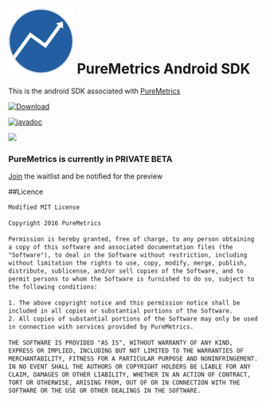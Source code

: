 ![PureMetrics](https://raw.githubusercontent.com/PureMetrics/puremetrics-android-sdk/master/images/pm_logo.png)
PureMetrics Android SDK
========================
This is the android SDK associated with [PureMetrics](http://www.puremetrics.io)

[![Download](https://api.bintray.com/packages/puremetrics/maven/core/images/download.svg) ](https://bintray.com/puremetrics/maven/core/_latestVersion)

[![javadoc](https://img.shields.io/badge/javadoc-1.3.0-blue.svg)](https://puremetrics.github.io/puremetrics-android-sdk/reference/1.3.0/) 

<a href="http://www.methodscount.com/?lib=io.puremetrics%3Acore%3A1.2.1"><img src="https://img.shields.io/badge/Methods and size-core: 343 | deps: 47 | 51 KB-e91e63.svg"/></a>

### PureMetrics is currently in PRIVATE BETA
[Join](https://goo.gl/musxNJ) the waitlist and be notified for the preview


##Licence
```
Modified MIT License

Copyright 2016 PureMetrics

Permission is hereby granted, free of charge, to any person obtaining a copy of this software and associated documentation files (the "Software"), to deal in the Software without restriction, including without limitation the rights to use, copy, modify, merge, publish, distribute, sublicense, and/or sell copies of the Software, and to permit persons to whom the Software is furnished to do so, subject to the following conditions:

1. The above copyright notice and this permission notice shall be included in all copies or substantial portions of the Software.
2. All copies of substantial portions of the Software may only be used in connection with services provided by PureMetrics.

THE SOFTWARE IS PROVIDED "AS IS", WITHOUT WARRANTY OF ANY KIND, EXPRESS OR IMPLIED, INCLUDING BUT NOT LIMITED TO THE WARRANTIES OF MERCHANTABILITY, FITNESS FOR A PARTICULAR PURPOSE AND NONINFRINGEMENT. IN NO EVENT SHALL THE AUTHORS OR COPYRIGHT HOLDERS BE LIABLE FOR ANY CLAIM, DAMAGES OR OTHER LIABILITY, WHETHER IN AN ACTION OF CONTRACT, TORT OR OTHERWISE, ARISING FROM, OUT OF OR IN CONNECTION WITH THE SOFTWARE OR THE USE OR OTHER DEALINGS IN THE SOFTWARE.
```
